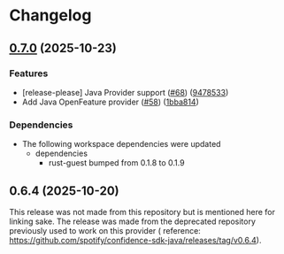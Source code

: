 # Changelog

## [0.7.0](https://github.com/spotify/confidence-resolver-rust/compare/openfeature-provider-java-v0.6.4...openfeature-provider-java-v0.7.0) (2025-10-23)


### Features

* [release-please] Java Provider support ([#68](https://github.com/spotify/confidence-resolver-rust/issues/68)) ([9478533](https://github.com/spotify/confidence-resolver-rust/commit/9478533960bf02e86d4ed1aab7ac1edd5034c3fb))
* Add Java OpenFeature provider ([#58](https://github.com/spotify/confidence-resolver-rust/issues/58)) ([1bba814](https://github.com/spotify/confidence-resolver-rust/commit/1bba8145be547bce4f704585feef5f41d8dbc8bd))


### Dependencies

* The following workspace dependencies were updated
  * dependencies
    * rust-guest bumped from 0.1.8 to 0.1.9

## 0.6.4 (2025-10-20)

This release was not made from this repository but is mentioned here for linking sake. The release was made from the deprecated repository previously used to work on this provider ( reference: https://github.com/spotify/confidence-sdk-java/releases/tag/v0.6.4).
